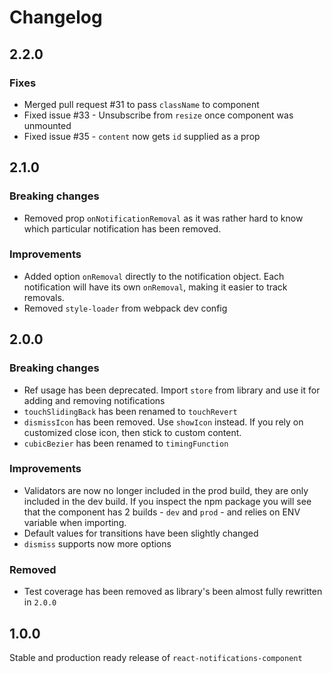 # Changelog

## 2.2.0

### Fixes

* Merged pull request #31 to pass `className` to component
* Fixed issue #33 - Unsubscribe from `resize` once component was unmounted
* Fixed issue #35 - `content` now gets `id` supplied as a prop

## 2.1.0

### Breaking changes

* Removed prop `onNotificationRemoval` as it was rather hard to know which particular notification has been removed.

### Improvements

* Added option `onRemoval` directly to the notification object. Each notification will have its own `onRemoval`, making it easier to track removals.
* Removed `style-loader` from webpack dev config

## 2.0.0

### Breaking changes

* Ref usage has been deprecated. Import `store` from library and use it for adding and removing notifications
* `touchSlidingBack` has been renamed to `touchRevert`
* `dismissIcon` has been removed. Use `showIcon` instead. If you rely on customized close icon, then stick to custom content.
* `cubicBezier` has been renamed to `timingFunction`

### Improvements

* Validators are now no longer included in the prod build, they are only included in the dev build. If you inspect the npm package you will see that the component has 2 builds - `dev` and `prod` - and relies on ENV variable when importing.
* Default values for transitions have been slightly changed
* `dismiss` supports now more options

### Removed

* Test coverage has been removed as library's been almost fully rewritten in `2.0.0`

## 1.0.0

Stable and production ready release of `react-notifications-component`
